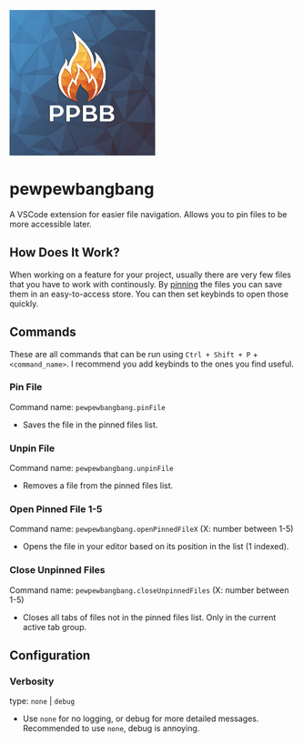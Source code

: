 ![pewpewbangbang icon](images/icon.png)

# pewpewbangbang

A VSCode extension for easier file navigation. Allows you to pin files to be more accessible later.

## How Does It Work?

When working on a feature for your project, usually there are very few files that you have to work with continously. By [pinning](#pin-file) the files you can save them in an easy-to-access store. You can then set keybinds to open those quickly.

## Commands

These are all commands that can be run using `Ctrl + Shift + P` + `<command_name>`. I recommend you add keybinds to the ones you find useful.

### Pin File

Command name: `pewpewbangbang.pinFile`

-   Saves the file in the pinned files list.

### Unpin File

Command name: `pewpewbangbang.unpinFile`

-   Removes a file from the pinned files list.

### Open Pinned File 1-5

Command name: `pewpewbangbang.openPinnedFileX` (X: number between 1-5)

-   Opens the file in your editor based on its position in the list (1 indexed).

### Close Unpinned Files

Command name: `pewpewbangbang.closeUnpinnedFiles` (X: number between 1-5)

-   Closes all tabs of files not in the pinned files list. Only in the current active tab group.

## Configuration

### Verbosity

type: `none` | `debug`

-   Use `none` for no logging, or debug for more detailed messages. Recommended to use `none`, debug is annoying.
